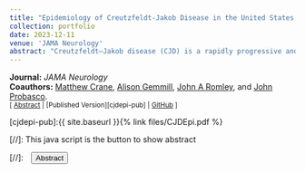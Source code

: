 ```yaml
---
title: "Epidemiology of Creutzfeldt-Jakob Disease in the United States, 2007-2022"
collection: portfolio
date: 2023-12-11
venue: 'JAMA Neurology'
abstract: "Creutzfeldt–Jakob disease (CJD) is a rapidly progressive and universally fatal prion disease. Prior research on CJD in the US demonstrated stable incidence from 1979-2006, though recent trends are not as well described. The incidence of sporadic CJD (sCJD), the most common type of CJD, is higher among older patients. Due to demographic trends worldwide towards aging populations, the epidemiology of CJD is evolving. We examined death certificate data from 2007-2020 to better understand recent trends of CJD in the US."
---
```


**Journal:** _JAMA Neurology_
<br>
**Coauthors:** [Matthew Crane][mcrane], [Alison Gemmill][agem], [John A Romley][jromley], and [John Probasco][jprobasco].
<br/>
<small>[ <a href="#/" onclick="visib('cjdepi')">Abstract</a> | [Published Version][cjdepi-pub] | [GitHub][cjdepi-gh] ] </small>

<div id="cjdepi" style="display: none; text-align: justify; line-height: 1.2" ><small>
Creutzfeldt–Jakob disease (CJD) is a rapidly progressive and universally fatal prion disease. Prior research on CJD in the US demonstrated stable incidence from 1979-2006, though recent trends are not as well described. The incidence of sporadic CJD (sCJD), the most common type of CJD, is higher among older patients. Due to demographic trends worldwide towards aging populations, the epidemiology of CJD is evolving. We examined death certificate data from 2007-2020 to better understand recent trends of CJD in the US.
</small><br><br/></div>

[cjdepi-pub]:{{ site.baseurl }}{% link files/CJDEpi.pdf %}

[cjdepi-gh]: https://github.com/snairdesai/CJD_Epi
[mcrane]: https://healthpolicy.usc.edu/author/matthew-a-crane/
[jromley]: https://priceschool.usc.edu/people/john-a-romley/
[agem]: https://publichealth.jhu.edu/faculty/3843/alison-gemmill
[jprobasco]: https://pure.johnshopkins.edu/en/persons/john-probasco

[//]: This java script is the button to show abstract
<script>
 function visib(id) {
  var x = document.getElementById(id);
  if (x.style.display === "block") {
    x.style.display = "none";
  } else {
    x.style.display = "block";
  }
}
</script>

[//]:&emsp;<button onclick="visib('cjdepi')" class="btn btn--inverse btn--small">Abstract</button>
